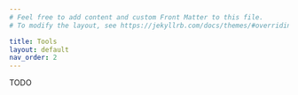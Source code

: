 ```yaml
---
# Feel free to add content and custom Front Matter to this file.
# To modify the layout, see https://jekyllrb.com/docs/themes/#overriding-theme-defaults

title: Tools
layout: default
nav_order: 2
---
```


TODO